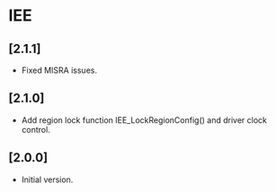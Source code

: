 # IEE

## [2.1.1]

- Fixed MISRA issues.

## [2.1.0]

- Add region lock function IEE_LockRegionConfig() and driver clock control.

## [2.0.0]

- Initial version.
